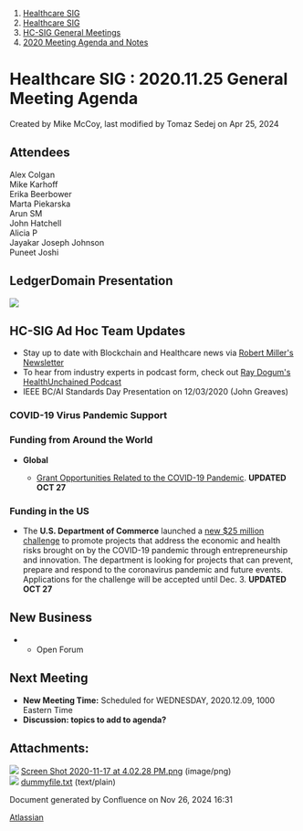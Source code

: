 1. [Healthcare SIG](index.html)
2. [Healthcare SIG](Healthcare-SIG_20545573.html)
3. [HC-SIG General Meetings](HC-SIG-General-Meetings_20545763.html)
4. [2020 Meeting Agenda and Notes](2020-Meeting-Agenda-and-Notes_20555076.html)

# Healthcare SIG : 2020.11.25 General Meeting Agenda

Created by Mike McCoy, last modified by Tomaz Sedej on Apr 25, 2024

## **Attendees**

Alex Colgan  
Mike Karhoff  
Erika Beerbower  
Marta Piekarska  
Arun SM  
John Hatchell  
Alicia P  
Jayakar Joseph Johnson  
Puneet Joshi

## **LedgerDomain Presentation**

**![](attachments/20554598/20563524.png?height=400)**

## **HC-SIG Ad Hoc Team Updates**

- Stay up to date with Blockchain and Healthcare news via [Robert Miller's Newsletter](https://bert.substack.com/)
- To hear from industry experts in podcast form, check out [Ray Dogum's HealthUnchained Podcast](https://healthunchained.org/)
- IEEE BC/AI Standards Day Presentation on 12/03/2020 (John Greaves)

### COVID-19 Virus Pandemic Support

### Funding from Around the World

- **Global**
  
  - [Grant Opportunities Related to the COVID-19 Pandemic](https://www.globalgiving.org/learn/covid-19-grants). **UPDATED OCT 27**

### Funding in the US

- The **U.S. Department of Commerce** launched a [new $25 million challenge](https://eda.gov/news/press-releases/2020/10/14/sprint-challenge.htm?utm_campaign=DC%20Editorial%20Email&utm_medium=email&_hsmi=97955376&_hsenc=p2ANqtz-9fUZKIoX0BbxHLI2Klj4kajGaePAXbm-vgbAb0bfDWt9W6WQ-iqq-caFSz6rUCugzuO_ogMYuszl_GzcIG0D33FwDpew&utm_content=97955376&utm_source=hs_email) to promote projects that address the economic and health risks brought on by the COVID-19 pandemic through entrepreneurship and innovation. The department is looking for projects that can prevent, prepare and respond to the coronavirus pandemic and future events. Applications for the challenge will be accepted until Dec. 3. **UPDATED OCT 27**

## **New Business**

- - Open Forum

## **Next Meeting**

- **New Meeting Time:** Scheduled for WEDNESDAY, 2020.12.09, 1000 Eastern Time
- **Discussion: topics to add to agenda?**

## Attachments:

![](images/icons/bullet_blue.gif) [Screen Shot 2020-11-17 at 4.02.28 PM.png](attachments/20554598/20563524.png) (image/png)  
![](images/icons/bullet_blue.gif) [dummyfile.txt](attachments/20554598/20563538.txt) (text/plain)

Document generated by Confluence on Nov 26, 2024 16:31

[Atlassian](http://www.atlassian.com/)
